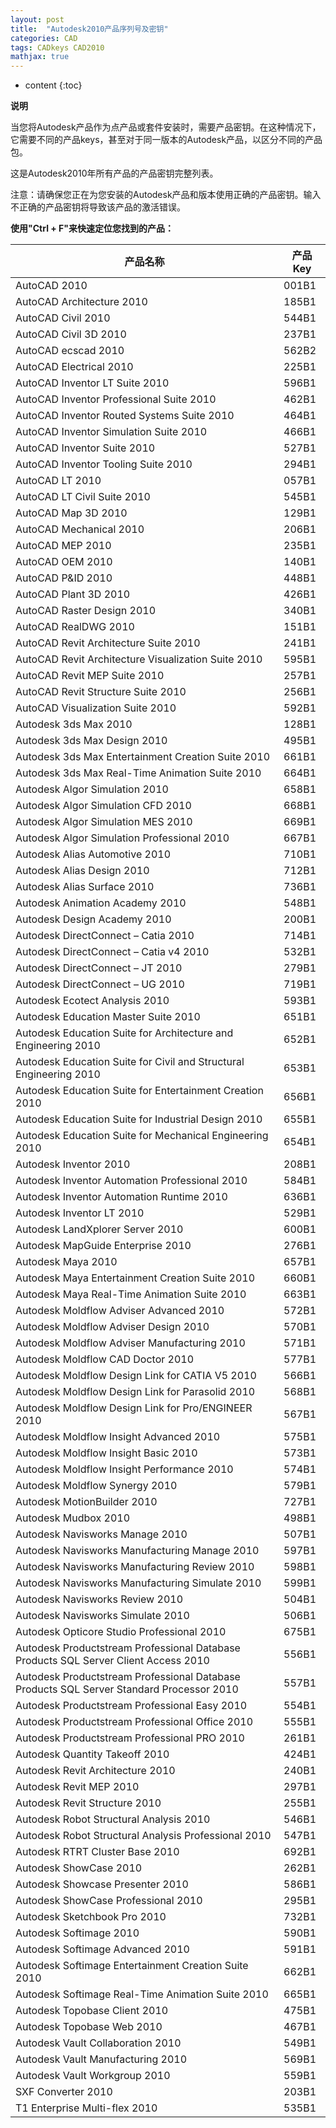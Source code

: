 ```yaml
---
layout: post
title:  "Autodesk2010产品序列号及密钥"
categories: CAD
tags: CADkeys CAD2010
mathjax: true
---
```


* content
{:toc}


<strong> 说明 </strong>

当您将Autodesk产品作为点产品或套件安装时，需要产品密钥。在这种情况下，它需要不同的产品keys，甚至对于同一版本的Autodesk产品，以区分不同的产品包。


这是Autodesk2010年所有产品的产品密钥完整列表。

注意：请确保您正在为您安装的Autodesk产品和版本使用正确的产品密钥。输入不正确的产品密钥将导致该产品的激活错误。

<strong> 使用"Ctrl + F"来快速定位您找到的产品：</strong>

|<strong>产品名称</strong>|<strong>产品 Key</strong>|
|---|---|
|AutoCAD 2010|	001B1|
|AutoCAD Architecture 2010|	185B1|
|AutoCAD Civil 2010|	544B1|
|AutoCAD Civil 3D 2010|	237B1|
|AutoCAD ecscad 2010|	562B2
|AutoCAD Electrical 2010|	225B1|
|AutoCAD Inventor LT Suite 2010|	596B1|
|AutoCAD Inventor Professional Suite 2010|	462B1|
|AutoCAD Inventor Routed Systems Suite 2010|	464B1|
|AutoCAD Inventor Simulation Suite 2010|	466B1|
|AutoCAD Inventor Suite 2010|	527B1|
|AutoCAD Inventor Tooling Suite 2010|	294B1|
|AutoCAD LT 2010|	057B1|
|AutoCAD LT Civil Suite 2010|	545B1|
|AutoCAD Map 3D 2010|	129B1|
|AutoCAD Mechanical 2010|	206B1|
|AutoCAD MEP 2010|	235B1|
|AutoCAD OEM 2010|	140B1|
|AutoCAD P&ID 2010|	448B1|
|AutoCAD Plant 3D 2010|	426B1|
|AutoCAD Raster Design 2010|	340B1|
|AutoCAD RealDWG 2010|	151B1|
|AutoCAD Revit Architecture Suite 2010|	241B1|
|AutoCAD Revit Architecture Visualization Suite 2010|	595B1|
|AutoCAD Revit MEP Suite 2010|	257B1|
|AutoCAD Revit Structure Suite 2010|	256B1|
|AutoCAD Visualization Suite 2010|	592B1|
|Autodesk  3ds Max 2010|	128B1|
|Autodesk  3ds Max Design 2010|	495B1|
|Autodesk  3ds Max Entertainment Creation Suite 2010|	661B1|
|Autodesk  3ds Max Real-Time Animation Suite 2010|	664B1|
|Autodesk  Algor Simulation 2010|	658B1|
|Autodesk  Algor Simulation CFD 2010|	668B1|
|Autodesk  Algor Simulation MES 2010|	669B1|
|Autodesk  Algor Simulation Professional 2010|	667B1|
|Autodesk  Alias Automotive 2010|	710B1|
|Autodesk  Alias Design 2010|	712B1|
|Autodesk  Alias Surface 2010|	736B1|
|Autodesk  Animation Academy 2010|	548B1|
|Autodesk  Design Academy 2010|	200B1|
|Autodesk  DirectConnect – Catia 2010|	714B1|
|Autodesk  DirectConnect – Catia v4 2010|	532B1|
|Autodesk  DirectConnect – JT 2010|	279B1|
|Autodesk  DirectConnect – UG 2010|	719B1|
|Autodesk  Ecotect Analysis 2010|	593B1|
|Autodesk  Education Master Suite 2010|	651B1|
|Autodesk  Education Suite for Architecture and Engineering 2010|	652B1|
|Autodesk  Education Suite for Civil and Structural Engineering 2010|	653B1|
|Autodesk  Education Suite for Entertainment Creation 2010|	656B1|
|Autodesk  Education Suite for Industrial Design 2010|	655B1|
|Autodesk  Education Suite for Mechanical Engineering 2010|	654B1|
|Autodesk  Inventor 2010|	208B1|
|Autodesk  Inventor Automation Professional 2010|	584B1|
|Autodesk  Inventor Automation Runtime 2010|	636B1|
|Autodesk  Inventor LT 2010|	529B1|
|Autodesk  LandXplorer Server 2010|	600B1|
|Autodesk  MapGuide Enterprise 2010|	276B1|
|Autodesk  Maya 2010|	657B1|
|Autodesk  Maya Entertainment Creation Suite 2010|	660B1|
|Autodesk  Maya Real-Time Animation Suite 2010|	663B1|
|Autodesk  Moldflow Adviser Advanced 2010|	572B1|
|Autodesk  Moldflow Adviser Design 2010|	570B1|
|Autodesk  Moldflow Adviser Manufacturing 2010|	571B1|
|Autodesk  Moldflow CAD Doctor 2010|	577B1|
|Autodesk  Moldflow Design Link for CATIA V5 2010|	566B1|
|Autodesk  Moldflow Design Link for Parasolid 2010|	568B1|
|Autodesk  Moldflow Design Link for Pro/ENGINEER 2010|	567B1|
|Autodesk  Moldflow Insight Advanced 2010|	575B1|
|Autodesk  Moldflow Insight Basic 2010|	573B1|
|Autodesk  Moldflow Insight Performance 2010|	574B1|
|Autodesk  Moldflow Synergy 2010|	579B1|
|Autodesk  MotionBuilder 2010|	727B1|
|Autodesk  Mudbox 2010|	498B1|
|Autodesk  Navisworks Manage 2010|	507B1|
|Autodesk  Navisworks Manufacturing Manage 2010|	597B1|
|Autodesk  Navisworks Manufacturing Review 2010|	598B1|
|Autodesk  Navisworks Manufacturing Simulate 2010|	599B1|
|Autodesk  Navisworks Review 2010|	504B1|
|Autodesk  Navisworks Simulate 2010|	506B1|
|Autodesk  Opticore Studio Professional 2010|	675B1|
|Autodesk  Productstream Professional Database Products SQL Server Client Access 2010|	556B1|
|Autodesk  Productstream Professional Database Products SQL Server Standard Processor 2010|	557B1|
|Autodesk  Productstream Professional Easy 2010|	554B1|
|Autodesk  Productstream Professional Office 2010|	555B1|
|Autodesk  Productstream Professional PRO 2010|	261B1|
|Autodesk  Quantity Takeoff 2010|	424B1|
|Autodesk  Revit Architecture 2010|	240B1|
|Autodesk  Revit MEP 2010|	297B1|
|Autodesk  Revit Structure 2010|	255B1|
|Autodesk  Robot Structural Analysis 2010|	546B1|
|Autodesk  Robot Structural Analysis Professional 2010|	547B1|
|Autodesk  RTRT Cluster Base 2010|	692B1|
|Autodesk  ShowCase 2010|	262B1|
|Autodesk  Showcase Presenter 2010|	586B1|
|Autodesk  ShowCase Professional 2010|	295B1|
|Autodesk  Sketchbook Pro 2010|	732B1|
|Autodesk  Softimage 2010|	590B1|
|Autodesk  Softimage Advanced 2010|	591B1|
|Autodesk  Softimage Entertainment Creation Suite 2010|	662B1|
|Autodesk  Softimage Real-Time Animation Suite 2010|	665B1|
|Autodesk  Topobase Client 2010|	475B1|
|Autodesk  Topobase Web 2010|	467B1|
|Autodesk  Vault Collaboration 2010|	549B1|
|Autodesk  Vault Manufacturing 2010|	569B1|
|Autodesk  Vault Workgroup 2010|	559B1|
|SXF Converter 2010|	203B1|
|T1 Enterprise Multi-flex 2010|	535B1|